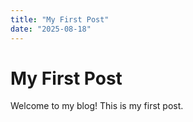 ```yaml
---
title: "My First Post"
date: "2025-08-18"
---
```

# My First Post

Welcome to my blog! This is my first post.